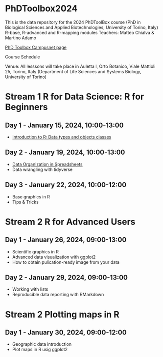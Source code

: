 # PhDToolbox2024
This is the data repository for the 2024 PhDToolBox course (PhD in Biological Sciences and Applied Biotechnologies, University of Torino, Italy)
R-base, R-advanced and R-mapping modules
Teachers: Matteo Chialva & Martino Adamo

[PhD Toolbox Campusnet page](https://dott-sbba.campusnet.unito.it/do/corsi.pl/Show?_id=7kkl)

Course Schedule

Venue: All lesssons will take place in Auletta I, Orto Botanico, Viale Mattioli 25, Torino, Italy (Department of Life Sciences and Systems Biology, University of Torino)

# Stream 1 R for Data Science: R for Beginners

## Day 1 - January 15, 2024, 10:00-13:00
- [Introduction to R: Data types and objects classes](https://github.com/mchialva/PhDToolbox2024/blob/main/Lessons%2FStream_1%2FLesson_1_%20RBasics.pdf)

## Day 2 - January 19, 2024, 10:00-13:00
- [Data Organization in Spreadsheets](
https://github.com/mchialva/PhDToolbox2024/blob/main/Lessons%2FStream_1%2FLesson_2_spreadsheets.pdf)
- Data wrangling with tidyverse

## Day 3 - January 22, 2024, 10:00-12:00
- Base graphics  in R
- Tips & Tricks

# Stream 2 R for Advanced Users

## Day 1 - January 26, 2024, 09:00-13:00
- Scientific graphics in R
- Advanced data visualization with ggplot2
- How to obtain pulication-ready image from your data

## Day 2 - January 29, 2024, 09:00-13:00
- Working with lists
- Reproducible data reporting with RMarkdown

# Stream 2 Plotting maps in R
## Day 1 - January 30, 2024, 09:00-12:00
- Geographic data introduction
- Plot maps in R usig ggplot2
  
